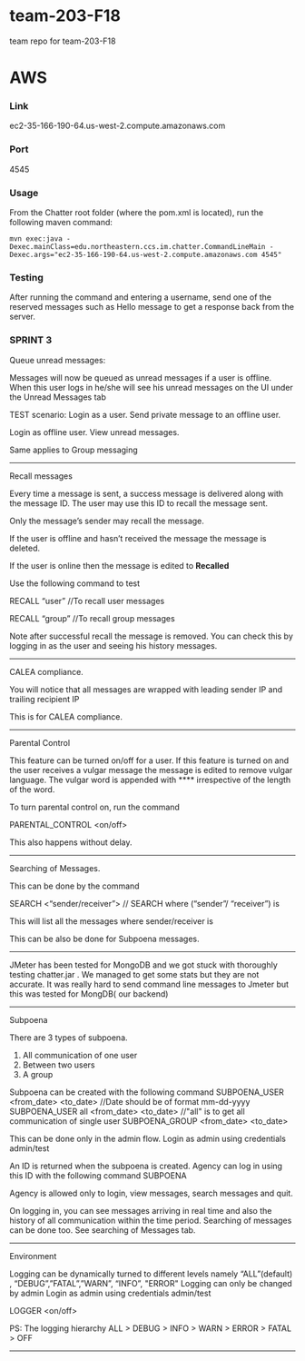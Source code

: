 # team-203-F18
team repo for team-203-F18

# AWS
### Link
ec2-35-166-190-64.us-west-2.compute.amazonaws.com

### Port
4545
### Usage
From the Chatter root folder (where the pom.xml is located), run the following maven command:

`mvn exec:java -Dexec.mainClass=edu.northeastern.ccs.im.chatter.CommandLineMain -Dexec.args="ec2-35-166-190-64.us-west-2.compute.amazonaws.com 4545"`

### Testing
After running the command and entering a username, send one of the reserved messages such as Hello message to get a response back from the server.

### SPRINT 3

Queue unread messages:

Messages will now be queued as unread messages if a user is offline.  When this user logs in he/she will see his unread messages on the UI under the Unread Messages tab


TEST scenario:
Login as a user. Send private message to an offline user. 

Login as offline user. 
View unread messages.

Same applies to Group messaging

***********************************************************

Recall messages


Every time a message is sent, a success message is delivered along with the message ID. The user may use this ID to recall the message sent. 

Only the message’s sender may recall the message.
 
If the user is offline and hasn’t received the message the message is deleted. 

If the user is online then the message is edited to **Recalled**



Use the following command to test


RECALL <ID> “user” <recepient> //To recall user messages

RECALL <ID> “group” <recepient group> //To recall group messages


Note after successful recall the message is removed. You can check this by logging in as the user and seeing his history messages.


***********************************************************


CALEA compliance.


You will notice that all messages are wrapped with leading sender IP and trailing recipient IP

This is for CALEA compliance.


***********************************************************

Parental Control


This feature can be turned on/off for a user. 
If this feature is turned on and the user receives a vulgar message the message is edited to remove vulgar language. 
The vulgar word is appended with **** irrespective of the length of the word.


To turn parental control on, run the command

PARENTAL_CONTROL <on/off>


This also happens without delay. 


***********************************************************

Searching of Messages.


This can be done by the command 

SEARCH <“sender/receiver”> <name> // SEARCH where (“sender”/ “receiver”) is <name>


This will list all the messages where sender/receiver is <name>

This can be also be done for Subpoena messages.

***********************************************************

JMeter has been tested for MongoDB and we got stuck with thoroughly testing chatter.jar
. 
We managed to get some stats but they are not accurate. 
It was really hard to send command line messages to Jmeter but this was tested for MongDB( our backend)

***********************************************************

Subpoena

There are 3 types of subpoena.
1. All communication of one user
2. Between two users
3. A group

Subpoena can be created with the following command
SUBPOENA_USER <firstUsername> <secondUsername> <from_date> <to_date> //Date should be of format mm-dd-yyyy
SUBPOENA_USER <firstUsername> all <from_date> <to_date> //"all" is to get all communication of single user
SUBPOENA_GROUP <group name> <from_date> <to_date>

This can be done only in the admin flow.
Login as admin using credentials admin/test

An ID is returned when the subpoena is created. Agency can log in using this ID with the following command
SUBPOENA <ID>

Agency is allowed only to login, view messages, search messages and quit.

On logging in, you can see messages arriving in real time and also the history of all communication within the time period.
Searching of messages can be done too. See searching of Messages tab.


***********************************************************

Environment

Logging can be dynamically turned to different levels namely “ALL”(default) , “DEBUG”,”FATAL”,”WARN”, “INFO”, "ERROR"
Logging can only be changed by admin
Login as admin using credentials admin/test

LOGGER <on/off>

PS: The logging hierarchy
ALL > DEBUG > INFO > WARN > ERROR > FATAL > OFF

***********************************************************
